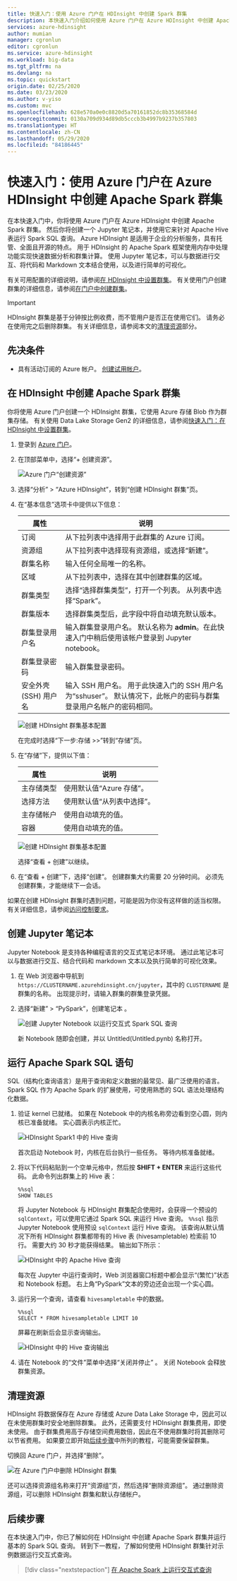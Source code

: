 ```yaml
---
title: 快速入门：使用 Azure 门户在 HDInsight 中创建 Spark 群集
description: 本快速入门介绍如何使用 Azure 门户在 Azure HDInsight 中创建 Apache Spark 群集，以及如何运行 Spark SQL。
services: azure-hdinsight
author: mumian
manager: cgronlun
editor: cgronlun
ms.service: azure-hdinsight
ms.workload: big-data
ms.tgt_pltfrm: na
ms.devlang: na
ms.topic: quickstart
origin.date: 02/25/2020
ms.date: 03/23/2020
ms.author: v-yiso
ms.custom: mvc
ms.openlocfilehash: 628e570a0e0c8820d5a70161852dc8b35368584d
ms.sourcegitcommit: 0130a709d934d89db5cccb3b4997b9237b357803
ms.translationtype: HT
ms.contentlocale: zh-CN
ms.lasthandoff: 05/29/2020
ms.locfileid: "84186445"
---
```

# <a name="quickstart-create-apache-spark-cluster-in-azure-hdinsight-using-azure-portal"></a>快速入门：使用 Azure 门户在 Azure HDInsight 中创建 Apache Spark 群集

在本快速入门中，你将使用 Azure 门户在 Azure HDInsight 中创建 Apache Spark 群集。 然后你将创建一个 Jupyter 笔记本，并使用它来针对 Apache Hive 表运行 Spark SQL 查询。 Azure HDInsight 是适用于企业的分析服务，具有托管、全面且开源的特点。 用于 HDInsight 的 Apache Spark 框架使用内存中处理功能实现快速数据分析和群集计算。 使用 Jupyter 笔记本，可以与数据进行交互、将代码和 Markdown 文本结合使用，以及进行简单的可视化。

有关可用配置的详细说明，请参阅[在 HDInsight 中设置群集](../hdinsight-hadoop-provision-linux-clusters.md)。 有关使用门户创建群集的详细信息，请参阅[在门户中创建群集](../hdinsight-hadoop-create-linux-clusters-portal.md)。

> [!IMPORTANT]  
> HDInsight 群集是基于分钟按比例收费，而不管用户是否正在使用它们。 请务必在使用完之后删除群集。 有关详细信息，请参阅本文的[清理资源](#clean-up-resources)部分。

## <a name="prerequisites"></a>先决条件

- 具有活动订阅的 Azure 帐户。 [创建试用帐户](https://www.azure.cn/pricing/1rmb-trial)。

## <a name="create-an-apache-spark-cluster-in-hdinsight"></a>在 HDInsight 中创建 Apache Spark 群集

你将使用 Azure 门户创建一个 HDInsight 群集，它使用 Azure 存储 Blob 作为群集存储。 有关使用 Data Lake Storage Gen2 的详细信息，请参阅[快速入门：在 HDInsight 中设置群集](../../storage/data-lake-storage/quickstart-create-connect-hdi-cluster.md)。

1. 登录到 [Azure 门户](https://portal.azure.cn/)。

1. 在顶部菜单中，选择“+ 创建资源”。

    ![Azure 门户“创建资源”](./media/apache-spark-jupyter-spark-sql-use-portal/azure-portal-create-resource.png "在 Azure 门户中创建资源")

1. 选择“分析” > “Azure HDInsight”，转到“创建 HDInsight 群集”页。

1. 在“基本信息”选项卡中提供以下信息：
     
    |属性  |说明  |
    |---------|---------|
    |订阅  | 从下拉列表中选择用于此群集的 Azure 订阅。 |
    |资源组 | 从下拉列表中选择现有资源组，或选择“新建”。|
    |群集名称 | 输入任何全局唯一的名称。|
    |区域   | 从下拉列表中，选择在其中创建群集的区域。 |
    |群集类型| 选择“选择群集类型”，打开一个列表。 从列表中选择“Spark”。|
    |群集版本|选择群集类型后，此字段中将自动填充默认版本。|
    |群集登录用户名| 输入群集登录用户名。  默认名称为 **admin**。在此快速入门中稍后使用该帐户登录到 Jupyter notebook。 |
    |群集登录密码| 输入群集登录密码。 |
    |安全外壳 (SSH) 用户名| 输入 SSH 用户名。 用于此快速入门的 SSH 用户名为“sshuser”。 默认情况下，此帐户的密码与群集登录用户名帐户的密码相同。 |

    ![创建 HDInsight 群集基本配置](./media/apache-spark-jupyter-spark-sql-use-portal/azure-portal-cluster-basics-spark.png "在 HDInsight 中使用基本配置创建 Spark 群集")

    在完成时选择“下一步:存储 >>”转到“存储”页。

1. 在“存储”下，提供以下值：

    |属性  |说明  |
    |---------|---------|
    |主存储类型|使用默认值“Azure 存储”。|
    |选择方法|使用默认值“从列表中选择”。|
    |主存储帐户|使用自动填充的值。|
    |容器|使用自动填充的值。|

    ![创建 HDInsight 群集基本配置](./media/apache-spark-jupyter-spark-sql-use-portal/azure-portal-cluster-storage.png "在 HDInsight 中使用基本配置创建 Spark 群集")

    选择“查看 + 创建”以继续。

1. 在“查看 + 创建”下，选择“创建”。  创建群集大约需要 20 分钟时间。 必须先创建群集，才能继续下一会话。

如果在创建 HDInsight 群集时遇到问题，可能是因为你没有这样做的适当权限。 有关详细信息，请参阅[访问控制要求](../hdinsight-hadoop-customize-cluster-linux.md#access-control)。

## <a name="create-a-jupyter-notebook"></a>创建 Jupyter 笔记本

Jupyter Notebook 是支持各种编程语言的交互式笔记本环境。 通过此笔记本可以与数据进行交互、结合代码和 markdown 文本以及执行简单的可视化效果。 

1. 在 Web 浏览器中导航到 `https://CLUSTERNAME.azurehdinsight.cn/jupyter`，其中的 `CLUSTERNAME` 是群集的名称。 出现提示时，请输入群集的群集登录凭据。

1. 选择“新建” > “PySpark”，创建笔记本 。

   ![创建 Jupyter Notebook 以运行交互式 Spark SQL 查询](./media/apache-spark-jupyter-spark-sql-use-portal/hdinsight-spark-create-jupyter-interactive-spark-sql-query.png "创建 Jupyter Notebook 以运行交互式 Spark SQL 查询")

   新 Notebook 随即会创建，并以 Untitled(Untitled.pynb) 名称打开。

## <a name="run-apache-spark-sql-statements"></a>运行 Apache Spark SQL 语句

SQL（结构化查询语言）是用于查询和定义数据的最常见、最广泛使用的语言。 Spark SQL 作为 Apache Spark 的扩展使用，可使用熟悉的 SQL 语法处理结构化数据。

1. 验证 kernel 已就绪。 如果在 Notebook 中的内核名称旁边看到空心圆，则内核已准备就绪。 实心圆表示内核正忙。

    ![HDInsight Spark1 中的 Hive 查询](./media/apache-spark-jupyter-spark-sql/jupyter-spark-kernel-status.png "HDInsight Spark1 中的 Hive 查询")

    首次启动 Notebook 时，内核在后台执行一些任务。 等待内核准备就绪。 
2. 将以下代码粘贴到一个空单元格中，然后按 **SHIFT + ENTER** 来运行这些代码。 此命令列出群集上的 Hive 表：

    ```PySpark
    %%sql
    SHOW TABLES
    ```

    将 Jupyter Notebook 与 HDInsight 群集配合使用时，会获得一个预设的 `sqlContext`，可以使用它通过 Spark SQL 来运行 Hive 查询。 `%%sql` 指示 Jupyter Notebook 使用预设 `sqlContext` 运行 Hive 查询。 该查询从默认情况下所有 HDInsight 群集都带有的 Hive 表 (hivesampletable) 检索前 10 行。 需要大约 30 秒才能获得结果。 输出如下所示：

    ![HDInsight 中的 Apache Hive 查询](./media/apache-spark-jupyter-spark-sql-use-portal/hdinsight-spark-get-started-hive-query.png "HDInsight 中的 Hive 查询")

    每次在 Jupyter 中运行查询时，Web 浏览器窗口标题中都会显示“(繁忙)”状态和 Notebook 标题。 右上角“PySpark”文本的旁边还会出现一个实心圆。
    
2. 运行另一个查询，请查看 `hivesampletable` 中的数据。

    ```PySpark
    %%sql
    SELECT * FROM hivesampletable LIMIT 10
    ```
    
    屏幕在刷新后会显示查询输出。

    ![HDInsight 中的 Hive 查询输出](./media/apache-spark-jupyter-spark-sql-use-portal/hdinsight-spark-get-started-hive-query-output.png "HDInsight 中的 Hive 查询输出")

2. 请在 Notebook 的“文件”菜单中选择“关闭并停止” 。 关闭 Notebook 会释放群集资源。

## <a name="clean-up-resources"></a>清理资源
HDInsight 将数据保存在 Azure 存储或 Azure Data Lake Storage 中，因此可以在未使用群集时安全地删除群集。 此外，还需要支付 HDInsight 群集费用，即使未使用。 由于群集费用高于存储空间费用数倍，因此在不使用群集时将其删除可以节省费用。 如果要立即开始[后续步骤](#next-steps)中所列的教程，可能需要保留群集。

切换回 Azure 门户，并选择“删除”。

![在 Azure 门户中删除 HDInsight 群集](./media/apache-spark-jupyter-spark-sql-use-portal/hdinsight-azure-portal-delete-cluster.png "删除 HDInsight 群集")

还可以选择资源组名称来打开“资源组”页，然后选择“删除资源组”。 通过删除资源组，可以删除 HDInsight 群集和默认存储帐户。

## <a name="next-steps"></a>后续步骤 

在本快速入门中，你已了解如何在 HDInsight 中创建 Apache Spark 群集并运行基本的 Spark SQL 查询。 转到下一教程，了解如何使用 HDInsight 群集针对示例数据运行交互式查询。

> [!div class="nextstepaction"]
>[在 Apache Spark 上运行交互式查询](./apache-spark-load-data-run-query.md)


